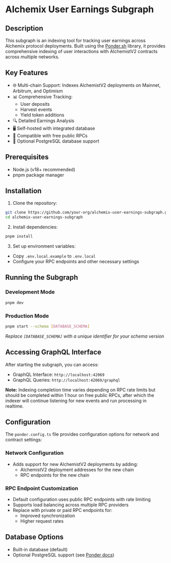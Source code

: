# Alchemix User Earnings Subgraph

## Description

This subgraph is an indexing tool for tracking user earnings across Alchemix protocol deployments. Built using the [Ponder.sh](https://ponder.sh) library, it provides comprehensive indexing of user interactions with AlchemistV2 contracts across multiple networks.

## Key Features

- 🌐 Multi-chain Support: Indexes AlchemistV2 deployments on Mainnet, Arbitrum, and Optimism
- 📊 Comprehensive Tracking:
  - User deposits
  - Harvest events
  - Yield token additions
- 🔍 Detailed Earnings Analysis
- 🖥️ Self-hosted with integrated database
- 🚀 Compatible with free public RPCs
- 💾 Optional PostgreSQL database support

## Prerequisites

- Node.js (v18+ recommended)
- pnpm package manager

## Installation

1. Clone the repository:

```bash
git clone https://github.com/your-org/alchemix-user-earnings-subgraph.git
cd alchemix-user-earnings-subgraph
```

2. Install dependencies:

```bash
pnpm install
```

3. Set up environment variables:

- Copy `.env.local.example` to `.env.local`
- Configure your RPC endpoints and other necessary settings

## Running the Subgraph

### Development Mode

```bash
pnpm dev
```

### Production Mode

```bash
pnpm start --schema [DATABASE_SCHEMA]
```

_Replace `[DATABASE_SCHEMA]` with a unique identifier for your schema version_

## Accessing GraphQL Interface

After starting the subgraph, you can access:

- GraphQL Interface: `http://localhost:42069`
- GraphQL Queries: `http://localhost:42069/graphql`

**Note:** Indexing completion time varies depending on RPC rate limits but should be completed within 1 hour on free public RPCs, after which the indexer will continue listening for new events and run processing in realtime.

## Configuration

The `ponder.config.ts` file provides configuration options for network and contract settings:

### Network Configuration

- Adds support for new AlchemistV2 deployments by adding:
  - AlchemistV2 deployment addresses for the new chain
  - RPC endpoints for the new chain

### RPC Endpoint Customization

- Default configuration uses public RPC endpoints with rate limiting
- Supports load balancing across multiple RPC providers
- Replace with private or paid RPC endpoints for:
  - Improved synchronization
  - Higher request rates

## Database Options

- Built-in database (default)
- Optional PostgreSQL support (see [Ponder docs](https://ponder.sh/docs/getting-started/database))

